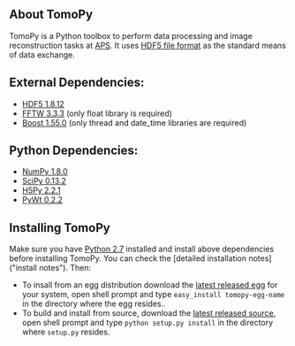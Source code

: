 ## About TomoPy

TomoPy is a Python toolbox to perform data processing and image reconstruction 
tasks at [APS](http://www.aps.anl.gov/ "APS"). It uses
[HDF5 file format](https://subversion.xray.aps.anl.gov/DataExchange/doc/trunk/ "Data Exchange")
as the standard means of data exchange.

## External Dependencies:
- [HDF5 1.8.12](http://www.hdfgroup.org/HDF5/ "HDF5")
- [FFTW 3.3.3](http://www.fftw.org "FFTW3") (only float library is required)
- [Boost 1.55.0](http://www.boost.org "Boost C++") (only thread and date_time libraries are required)

## Python Dependencies:
- [NumPy 1.8.0](http://www.numpy.org "numpy")
- [SciPy 0.13.2](http://www.scipy.org "scipy")
- [H5Py 2.2.1](http://www.h5py.org "h5py")
- [PyWt 0.2.2](http://www.pybytes.com/pywavelets/ "pywt")

## Installing TomoPy

Make sure you have [Python 2.7](http://www.python.org/download/releases/2.7/ "tsss...") installed and install above dependencies before installing TomoPy. You can check the [detailed installation notes]("install notes"). Then:

- To insall from an egg distribution download the [latest released egg](https://github.com/tomopy/tomopy/releases) for your system, open shell prompt and type `easy_install tomopy-egg-name` in the directory where the egg resides..
- To build and install from source, download the [latest released source](https://github.com/tomopy/tomopy/releases), open shell prompt and type `python setup.py install` in the directory where `setup.py` resides.
